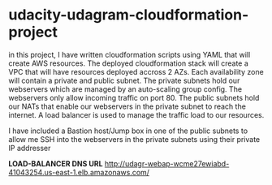 # udacity-udagram-cloudformation-project
in this project, I have written cloudformation scripts using YAML that will create AWS resources. The deployed cloudformation stack will create a VPC that will have resources deployed accross 2 AZs. 
Each availability zone will contain a private and public subnet. The private subnets hold our webservers which are managed by an auto-scaling group config. The webservers only allow incoming traffic on port 80. The public subnets hold our NATs that enable our webservers in the private subnet to reach the internet.
A load balancer is used to manage the traffic load to our resources.

I have included a Bastion host/Jump box in one of the public subnets to allow me SSH into the webservers in the private subnets using their private IP addresser

**LOAD-BALANCER DNS URL**
http://udagr-webap-wcme27ewiabd-41043254.us-east-1.elb.amazonaws.com/
